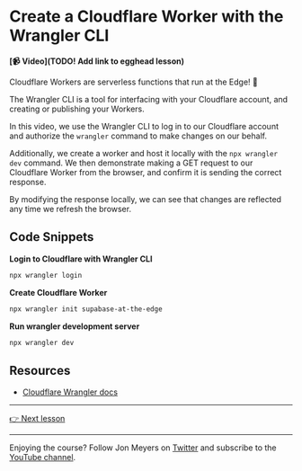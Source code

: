 # Create a Cloudflare Worker with the Wrangler CLI

**[📹 Video](TODO! Add link to egghead lesson)**

Cloudflare Workers are serverless functions that run at the Edge! 🔪

The Wrangler CLI is a tool for interfacing with your Cloudflare account, and creating or publishing your Workers.

In this video, we use the Wrangler CLI to log in to our Cloudflare account and authorize the `wrangler` command to make changes on our behalf.

Additionally, we create a worker and host it locally with the `npx wrangler dev` command. We then demonstrate making a GET request to our Cloudflare Worker from the browser, and confirm it is sending the correct response.

By modifying the response locally, we can see that changes are reflected any time we refresh the browser.

## Code Snippets

**Login to Cloudflare with Wrangler CLI**

```bash
npx wrangler login
```

**Create Cloudflare Worker**

```bash
npx wrangler init supabase-at-the-edge
```

**Run wrangler development server**

```bash
npx wrangler dev
```

## Resources

- [Cloudflare Wrangler docs](https://developers.cloudflare.com/workers/wrangler/get-started/)

---

[👉 Next lesson](/02-create-a-supabase-project)

---

Enjoying the course? Follow Jon Meyers on [Twitter](https://twitter.com/jonmeyers_io) and subscribe to the [YouTube channel](https://www.youtube.com/c/jonmeyers).
